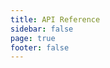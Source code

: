 ```yaml
---
title: API Reference
sidebar: false
page: true
footer: false
---
```


<script setup>
import ApiIndex from './ApiIndex.kdu'
</script>

<ApiIndex />
